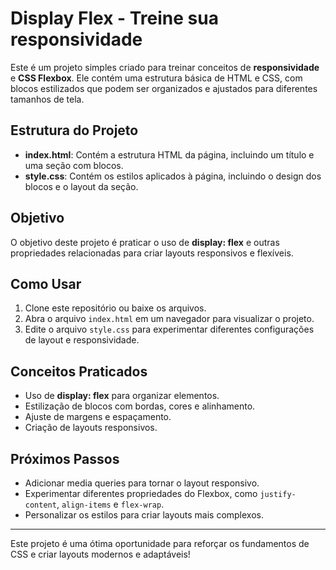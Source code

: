 # Display Flex - Treine sua responsividade

Este é um projeto simples criado para treinar conceitos de **responsividade** e **CSS Flexbox**. Ele contém uma estrutura básica de HTML e CSS, com blocos estilizados que podem ser organizados e ajustados para diferentes tamanhos de tela.

## Estrutura do Projeto

- **index.html**: Contém a estrutura HTML da página, incluindo um título e uma seção com blocos.
- **style.css**: Contém os estilos aplicados à página, incluindo o design dos blocos e o layout da seção.

## Objetivo

O objetivo deste projeto é praticar o uso de **display: flex** e outras propriedades relacionadas para criar layouts responsivos e flexíveis.

## Como Usar

1. Clone este repositório ou baixe os arquivos.
2. Abra o arquivo `index.html` em um navegador para visualizar o projeto.
3. Edite o arquivo `style.css` para experimentar diferentes configurações de layout e responsividade.

## Conceitos Praticados

- Uso de **display: flex** para organizar elementos.
- Estilização de blocos com bordas, cores e alinhamento.
- Ajuste de margens e espaçamento.
- Criação de layouts responsivos.

## Próximos Passos

- Adicionar media queries para tornar o layout responsivo.
- Experimentar diferentes propriedades do Flexbox, como `justify-content`, `align-items` e `flex-wrap`.
- Personalizar os estilos para criar layouts mais complexos.

---

Este projeto é uma ótima oportunidade para reforçar os fundamentos de CSS e criar layouts modernos e adaptáveis!
